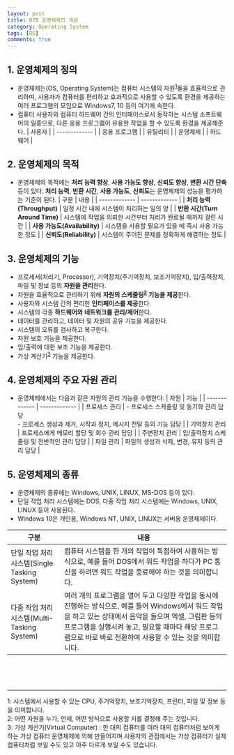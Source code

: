 ```yaml
---
layout: post
title: 078 운영체제의 개념
category: Operating System
tags: [OS]
comments: true
---
```


## 1. 운영체제의 정의

 - 운영체제는(OS, Operating System)는 컴퓨터 시스템의 자원<sup>[1](#footnote1)</sup>들을 효율적으로 관리하며, 사용자가 컴퓨터를 편리하고 효과적으로 사용할 수 있도록 환경을 제공하는 여러 프로그램의 모임으로 Windows7, 10 등이 여기에 속한다.
 - 컴퓨터 사용자와 컴퓨터 하드웨어 간의 인터페이스로서 동작하는 시스템 소프트웨어의 일종으로, 다른 응용 프로그램이 유용한 작업을 할 수 있도록 환경을 제공해준다.
| 사용자 		  |
| ------------- |
| 응용 프로그램   |
| 유틸리티	     |
| 운영체제 		 |
| 하드웨어 		 |

## 2. 운영체제의 목적
 - 운영체제의 목적에는 **처리 능력 향상**, **사용 가능도 향상**, **신뢰도 향상**, **변환 시간 단축** 등이 있다. **처리 능력**, **반환 시간**, **사용 가능도**, **신뢰도**는 운영체제의 성능을 평가하는 기준이 된다.
| 구분  | 내용 |
| ------------- | ------------- |
| **처리 능력(Throughput)**  | 일정 시간 내에 시스템이 처리하는 일의 양  |
| **반환 시간(Turn Around Time)**  | 시스템에 작업을 의뢰한 시간부터 처리가 완료될 때까지 걸린 시간  |
| **사용 가능도(Availability)**  | 시스템을 사용할 필요가 있을 때 즉시 사용 가능한 정도  |
| **신뢰도(Reliability)**  | 시스템이 주어진 문제를 정확하게 해결하는 정도  |

## 3. 운영체제의 기능
 - 프로세서(처리기, Processor), 기억장치(주기억장치, 보조기억장치), 입/출력장치, 파일 및 정보 등의 **자원을 관리**한다.
 - 자원을 효율적으로 관리하기 위해 **자원의 스케줄링<sup>[2](#footnote2)</sup> 기능을 제공**한다.
 - 사용자와 시스템 간의 편리한 **인터페이스를 제공**한다.
 - 시스템의 각종 **하드웨어와 네트워크를 관리/제어**한다.
 - 데이터를 관리하고, 데이터 및 자원의 공유 기능을 제공한다.
 - 시스템의 오류를 검사하고 복구한다.
 - 자원 보호 기능을 제공한다.
 - 입/출력에 대한 보조 기능을 제공한다.
 - 가상 계산기<sup>[3](#footnote3)</sup> 기능을 제공한다.

## 4. 운영체제의 주요 자원 관리
 - 운영체제에서는 다음과 같은 자원의 관리 기능을 수행한다.
| 자원  | 기능 |
| ------------- | ------------- |
|  프로세스 관리  |  - 프로세스 스케줄링 및 동기화 관리 담당<br>- 프로세스 생성과 제거, 시작과 정지, 메시지 전달 등의 기능 담당  |
| 기억장치 관리  | 프로세스에게 메모리 할당 및 회수 관리 담당  |
| 주변장치 관리  | 입/출력장치 스케줄링 및 전반적인 관리 담당  |
| 파일 관리  | 파일의 생성과 삭제, 변경, 유지 등의 관리 담당  |

## 5. 운영체제의 종류
- 운영체제의 종류에는 Windows, UNIX, LINUX, MS-DOS 등이 있다.
- 단일 작업 처리 시스템에는 DOS, 다중 작업 처리 시스템에는 Windows, UNIX, LINUX 등이 사용된다.
- Windows 10은 개인용, Windows NT, UNIX, LINUX는 서버용 운영체제이다.

| 구분 | 내용 |
| ------------- | ------------- |
| 단일 작업 처리 시스템(Single Tasking System) | 컴퓨터 시스템을 한 개의 작업이 독점하여 사용하는 방식으로, 예를 들어 DOS에서 워드 작업을 하다가 PC 통신을 하려면 워드 작업을 종료해야 하는 것을 의미합니다. |
| 다중 작업 처리 시스템(Multi-Tasking System) | 여러 개의 프로그램을 열어 두고 다양한 작업을 동시에 진행하는 방식으로, 예를 들어 Windows에서 워드 작업을 하고 있는 상태에서 음악을 들으며 엑셀, 그림판 등의 프로그램을 실행시켜 놓고, 필요할 때마다 해당 프로그램으로 바로 바로 전환하여 사용할 수 있는 것을 의미합니다. |



<br><br><br>



***



<a name="footnote1">1</a>: 시스템에서 사용할 수 있는 CPU, 주기억장치, 보조기억장치, 프린터, 파일 및 정보 등을 의미합니다.<br>
<a name="footnote2">2</a>: 어떤 자원을 누가, 언제, 어떤 방식으로 사용할 지를 결정해 주는 것입니다.<br>
<a name="footnote3">3</a>: 가상 계산기(Virtual Computer) : 한 대의 컴퓨터를 여러 대의 컴퓨터처럼 보이게 하는 가상 컴퓨터 운영체제에 의해 만들어지며 사용자의 관점에서는 가상 컴퓨터가 실제 컴퓨터처럼 보일 수도 있고 아주 다르게 보일 수도 있습니다.<br>